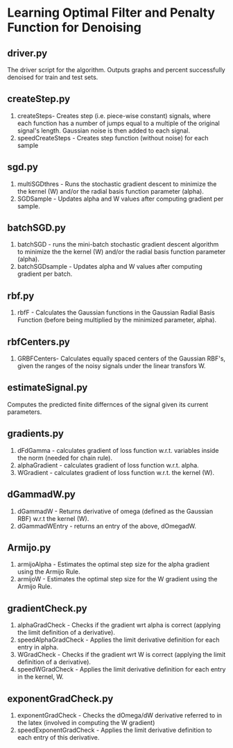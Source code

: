 # Learning Optimal Filter and Penalty Function for Denoising

## driver.py
The driver script for the algorithm. Outputs graphs and percent successfully denoised for train and test sets. 

##  createStep.py 
1. createSteps- Creates step (i.e. piece-wise constant) signals, where each function has a number of jumps equal to a multiple of the original signal's length. Gaussian noise is then added to each signal. 
2. speedCreateSteps - Creates step function (without noise) for each sample
                                            
## sgd.py
1. multiSGDthres - Runs the stochastic gradient descent to minimize the the kernel (W) and/or the radial basis function parameter (alpha). 
2. SGDSample - Updates alpha and W values after computing gradient per sample.

## batchSGD.py 
1. batchSGD - runs the mini-batch stochastic gradient descent algorithm to minimize the the kernel (W) and/or the radial basis function parameter (alpha). 
2. batchSGDsample - Updates alpha and W values after computing gradient per batch.

## rbf.py
1. rbfF - Calculates the Gaussian functions in the Gaussian Radial Basis Function (before being multiplied by the minimized parameter, alpha).

## rbfCenters.py                                                                                  
1. GRBFCenters- Calculates equally spaced centers of the Gaussian RBF's, given the ranges of the noisy signals under the linear transfors W.  

## estimateSignal.py
Computes the predicted finite differnces of the signal given its current parameters.

## gradients.py
1. dFdGamma - calculates gradient of loss function w.r.t. variables inside the norm (needed for chain rule).
2. alphaGradient - calculates gradient of loss function w.r.t. alpha.
3. WGradient - calculates gradient of loss function w.r.t. the kernel (W).

## dGammadW.py
1. dGammadW - Returns derivative of omega (defined as the Gaussian RBF) w.r.t the kernel (W).
2. dGammadWEntry - returns an entry of the above, dOmegadW.

## Armijo.py
1. armijoAlpha - Estimates the optimal step size for the alpha gradient using the Armijo Rule. 
2. armijoW - Estimates the optimal step size for the W gradient using the Armijo Rule. 

## gradientCheck.py
1. alphaGradCheck - Checks if the gradient wrt alpha is correct (applying the limit definition of a derivative). 
2. speedAlphaGradCheck - Applies the limit derivative definition for each entry in alpha.
2. WGradCheck - Checks if the gradient wrt W is correct (applying the limit definition of a derivative).
3. speedWGradCheck - Applies the limit derivative definition for each entry in the kernel, W.

## exponentGradCheck.py
1. exponentGradCheck - Checks the dOmega/dW derivative referred to in the latex (involved in computing the W gradient)
2. speedExponentGradCheck - Applies the limit derivative definition to each entry of this derivative. 
